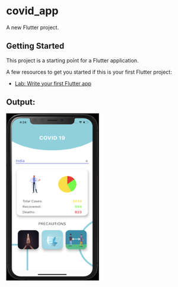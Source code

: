 # covid_app

A new Flutter project.

## Getting Started

This project is a starting point for a Flutter application.

A few resources to get you started if this is your first Flutter project:

- [Lab: Write your first Flutter app](https://flutter.dev/docs/get-started/codelab)


## Output: 

<img src="assets/images/covid_output.png" alt="Covid App Output" width="250" height="450">

